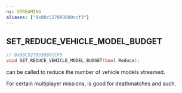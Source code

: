 ```yaml
---
ns: STREAMING
aliases: ["0x80c527893080ccf3"]
---
```

## SET_REDUCE_VEHICLE_MODEL_BUDGET

```c
// 0x80C527893080CCF3
void SET_REDUCE_VEHICLE_MODEL_BUDGET(bool Reduce);
```

can be called to reduce the number of vehicle models streamed.

For certain multiplayer missions, is good for deathmatches and such.

